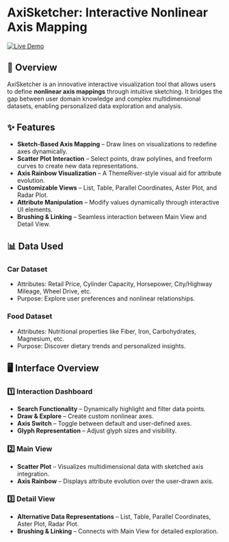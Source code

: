 # AxiSketcher: Interactive Nonlinear Axis Mapping

[![Live Demo](https://img.shields.io/badge/Live-Demo-blue)](https://kvamsid.github.io/AxiSketcher/)

## 📌 Overview

AxiSketcher is an innovative interactive visualization tool that allows users to define **nonlinear axis mappings** through intuitive sketching. It bridges the gap between user domain knowledge and complex multidimensional datasets, enabling personalized data exploration and analysis.

## ✨ Features

- **Sketch-Based Axis Mapping** – Draw lines on visualizations to redefine axes dynamically.
- **Scatter Plot Interaction** – Select points, draw polylines, and freeform curves to create new data representations.
- **Axis Rainbow Visualization** – A ThemeRiver-style visual aid for attribute evolution.
- **Customizable Views** – List, Table, Parallel Coordinates, Aster Plot, and Radar Plot.
- **Attribute Manipulation** – Modify values dynamically through interactive UI elements.
- **Brushing & Linking** – Seamless interaction between Main View and Detail View.

## 📊 Data Used

### Car Dataset
- Attributes: Retail Price, Cylinder Capacity, Horsepower, City/Highway Mileage, Wheel Drive, etc.
- Purpose: Explore user preferences and nonlinear relationships.

### Food Dataset
- Attributes: Nutritional properties like Fiber, Iron, Carbohydrates, Magnesium, etc.
- Purpose: Discover dietary trends and personalized insights.

## 🖥️ Interface Overview

### 1️⃣ **Interaction Dashboard**
- **Search Functionality** – Dynamically highlight and filter data points.
- **Draw & Explore** – Create custom nonlinear axes.
- **Axis Switch** – Toggle between default and user-defined axes.
- **Glyph Representation** – Adjust glyph sizes and visibility.

### 2️⃣ **Main View**
- **Scatter Plot** – Visualizes multidimensional data with sketched axis integration.
- **Axis Rainbow** – Displays attribute evolution over the user-drawn axis.

### 3️⃣ **Detail View**
- **Alternative Data Representations** – List, Table, Parallel Coordinates, Aster Plot, Radar Plot.
- **Brushing & Linking** – Connects with Main View for detailed exploration.
